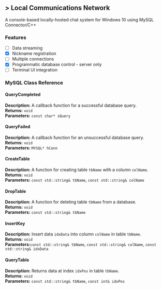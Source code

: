 ## > Local Communications Network
A console-based locally-hosted chat system for Windows 10 using MySQL Connector/C++

### Features
- [ ] Data streaming
- [x] Nickname registration
- [ ] Multiple connections
- [x] Programmatic database control - server only
- [ ] Terminal UI integration

### MySQL Class Reference
#### QueryCompleted
**Description:** A callback function for a successful database query.<br />
**Returns:** `void` <br />
**Parameters:** `const char* sQuery` <br />

#### QueryFailed
**Description:** A callback function for an unsuccessful database query.<br />
**Returns:** `void` <br />
**Parameters:** `MYSQL* hConn` <br />

#### CreateTable
**Description:** A function for creating table `tbName` with a column `colName`.<br />
**Returns:** `void` <br />
**Parameters:** `const std::string& tbName`, `const std::string& colName` <br />

#### DropTable
**Description:** A function for deleting table `tbName` from a database.<br />
**Returns:** `void` <br />
**Parameters:** `const std::string& tbName` <br />

#### InsertKey
**Description:** Insert data `idxData` into column `colName` in table `tbName`.<br />
**Returns:** `void` <br />
**Parameters:**`const std::string& tbName`, `const std::string& colName`, `const std::string& idxData` <br />

#### QueryTable
**Description:** Returns data at index `idxPos` in table `tbName`.<br />
**Returns:** `void` <br />
**Parameters:** `const std::string& tbName`, `const int& idxPos` <br />

